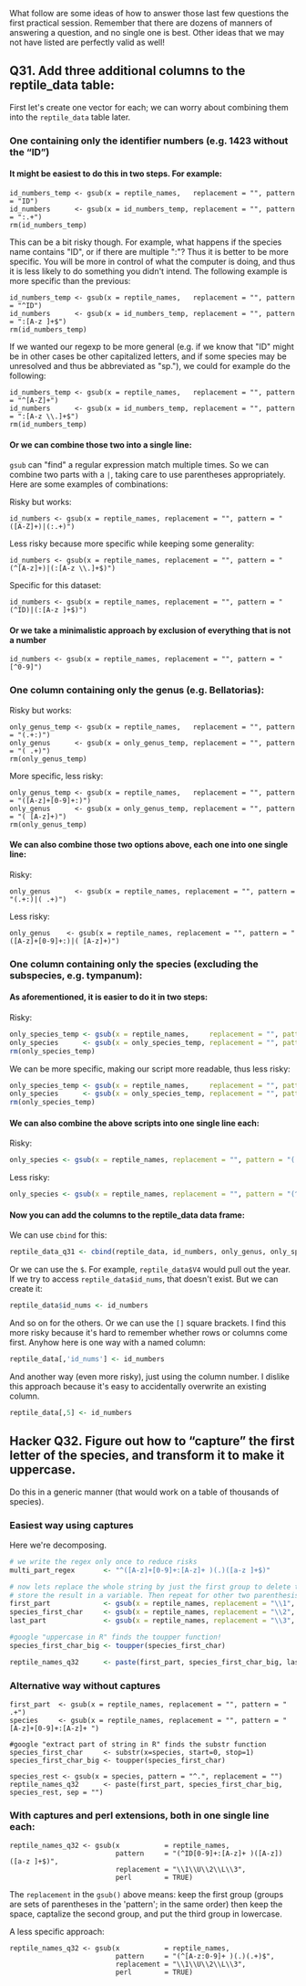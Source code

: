What follow are some ideas of how to answer those last few questions the first practical session. Remember that there are dozens of manners of answering a question, and no single one is best. Other ideas that we may not have listed are perfectly valid as well!


## Q31. Add three additional columns to the reptile_data table:

First let's create one vector for each; we can worry about combining them into the `reptile_data` table later. 

### One containing only the identifier numbers (e.g. 1423 without the “ID”)

#### It might be easiest to do this in two steps. For example: 
```
id_numbers_temp <- gsub(x = reptile_names,   replacement = "", pattern = "ID")
id_numbers      <- gsub(x = id_numbers_temp, replacement = "", pattern = ":.+")
rm(id_numbers_temp)
```

This can be a bit risky though. For example, what happens if the species name contains "ID", or if there are multiple ":"? Thus it is better to be more specific. You will be more in control of what the computer is doing, and thus it is less likely to do something you didn't intend. The following example is more specific than the previous:
```
id_numbers_temp <- gsub(x = reptile_names,   replacement = "", pattern = "^ID")
id_numbers      <- gsub(x = id_numbers_temp, replacement = "", pattern = ":[A-z ]+$")
rm(id_numbers_temp)
```

If we wanted our regexp to be more general (e.g. if we know that "ID" might be in other cases be other capitalized letters, and if some species may be unresolved and thus be abbreviated as "sp."), we could for example do the following:
```
id_numbers_temp <- gsub(x = reptile_names,   replacement = "", pattern = "^[A-Z]+")
id_numbers      <- gsub(x = id_numbers_temp, replacement = "", pattern = ":[A-z \\.]+$")
rm(id_numbers_temp)
```

#### Or we can combine those two into a single line: 

`gsub` can "find" a regular expression match multiple times. So we can combine two parts with a `|`, taking care to use parentheses appropriately. Here are some examples of combinations:

Risky but works:
```
id_numbers <- gsub(x = reptile_names, replacement = "", pattern = "([A-Z]+)|(:.+)")
```

Less risky because more specific while keeping some generality:
```
id_numbers <- gsub(x = reptile_names, replacement = "", pattern = "(^[A-z]+)|(:[A-z \\.]+$)")
```

Specific for this dataset:
```
id_numbers <- gsub(x = reptile_names, replacement = "", pattern = "(^ID)|(:[A-z ]+$)")
```

#### Or we take a minimalistic approach by exclusion of everything that is not a number
```
id_numbers <- gsub(x = reptile_names, replacement = "", pattern = "[^0-9]")
```

### One column containing only the genus (e.g. Bellatorias):

Risky but works:
```
only_genus_temp <- gsub(x = reptile_names,   replacement = "", pattern = "(.+:)")
only_genus      <- gsub(x = only_genus_temp, replacement = "", pattern = "( .+)")
rm(only_genus_temp)
```

More specific, less risky:
```
only_genus_temp <- gsub(x = reptile_names,   replacement = "", pattern = "([A-z]+[0-9]+:)")
only_genus      <- gsub(x = only_genus_temp, replacement = "", pattern = "( [A-z]+)")
rm(only_genus_temp)
```


#### We can also combine those two options above, each one into one single line:

Risky:
```
only_genus      <- gsub(x = reptile_names, replacement = "", pattern = "(.+:)|( .+)")
```

Less risky:
```
only_genus    <- gsub(x = reptile_names, replacement = "", pattern = "([A-z]+[0-9]+:)|( [A-z]+)")
```

### One column containing only the species (excluding the subspecies, e.g. tympanum):

#### As aforementioned, it is easier to do it in two steps:

Risky:
```R
only_species_temp <- gsub(x = reptile_names,     replacement = "", pattern = "(.+:)")
only_species      <- gsub(x = only_species_temp, replacement = "", pattern = "(^[A-z]+ )|( .+$)")
rm(only_species_temp)
```

We can be more specific, making our script more readable, thus less risky:
```R
only_species_temp <- gsub(x = reptile_names,     replacement = "", pattern = "([A-z]+[0-9]+:)")
only_species      <- gsub(x = only_species_temp, replacement = "", pattern = "(^[A-z]+ )|( [A-z]+$)")
rm(only_species_temp)
``` 

#### We can also combine the above scripts into one single line each:

Risky:
```R
only_species <- gsub(x = reptile_names, replacement = "", pattern = "(.+:)([A-z]+ )|( .+$)")
```
Less risky:
```R
only_species <- gsub(x = reptile_names, replacement = "", pattern = "(^[A-z]+[0-9]+:)([A-z]+ )|( [A-z]+$)")
```

#### Now you can add the columns to the reptile_data data frame:

We can use `cbind` for this: 
```R
reptile_data_q31 <- cbind(reptile_data, id_numbers, only_genus, only_species)
```

Or we can use the `$`. For example, `reptile_data$V4` would pull out the year. If we try to access `reptile_data$id_nums`, that doesn't exist. But we can create it: 
```R
reptile_data$id_nums <- id_numbers
```

And so on for the others. Or we can use the `[]` square brackets. I find this more risky because it's hard to remember whether rows or columns come first. Anyhow here is one way with a named column:
```R
reptile_data[,'id_nums'] <- id_numbers
```

And another way (even more risky), just using the column number. I dislike this approach because it's easy to accidentally overwrite an existing column. 
```R
reptile_data[,5] <- id_numbers
```


## Hacker Q32. Figure out how to “capture” the first letter of the species, and transform it to make it uppercase.

Do this in a generic manner (that would work on a table of thousands of species).

### Easiest way using captures

Here we're decomposing.

```R
# we write the regex only once to reduce risks
multi_part_regex       <- "^([A-z]+[0-9]+:[A-z]+ )(.)([a-z ]+$)"

# now lets replace the whole string by just the first group to delete the rest
# store the result in a variable. Then repeat for other two parenthesis groups
first_part             <- gsub(x = reptile_names, replacement = "\\1", pattern = multi_part_regex)
species_first_char     <- gsub(x = reptile_names, replacement = "\\2", pattern = multi_part_regex)
last_part              <- gsub(x = reptile_names, replacement = "\\3", pattern = multi_part_regex)

#google "uppercase in R" finds the toupper function!
species_first_char_big <- toupper(species_first_char)

reptile_names_q32      <- paste(first_part, species_first_char_big, last_part, sep = "")
```

### Alternative way without captures
```
first_part  <- gsub(x = reptile_names, replacement = "", pattern = " .+")
species     <- gsub(x = reptile_names, replacement = "", pattern = "[A-z]+[0-9]+:[A-z]+ ")

#google "extract part of string in R" finds the substr function
species_first_char     <- substr(x=species, start=0, stop=1)
species_first_char_big <- toupper(species_first_char)

species_rest <- gsub(x = species, pattern = "^.", replacement = "")
reptile_names_q32      <- paste(first_part, species_first_char_big, species_rest, sep = "")
```

### With captures and perl extensions, both in one single line each:
```
reptile_names_q32 <- gsub(x           = reptile_names,
                          pattern     = "(^ID[0-9]+:[A-z]+ )([A-z])([a-z ]+$)",
                          replacement = "\\1\\U\\2\\L\\3",
                          perl        = TRUE)
```

The `replacement` in the `gsub()` above means: keep the first group (groups are sets of parentheses in the 'pattern'; in the same order) then keep the space, captalize the second group, and put the third group in lowercase.


A less specific approach:

```
reptile_names_q32 <- gsub(x           = reptile_names, 
                          pattern     = "(^[A-z:0-9]+ )(.)(.+)$", 
                          replacement = "\\1\\U\\2\\L\\3", 
                          perl        = TRUE)
```

